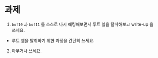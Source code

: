 # 과제 

1. `bof10` 과 `bof11` 를 스스로 다시 해킹해보면서 루트 쉘을 탈취해보고 write-up 을 쓰세요. 

  - 루트 쉘을 탈취하기 위한 과정을 간단히 쓰세요. 

2. 아무거나 쓰세요.